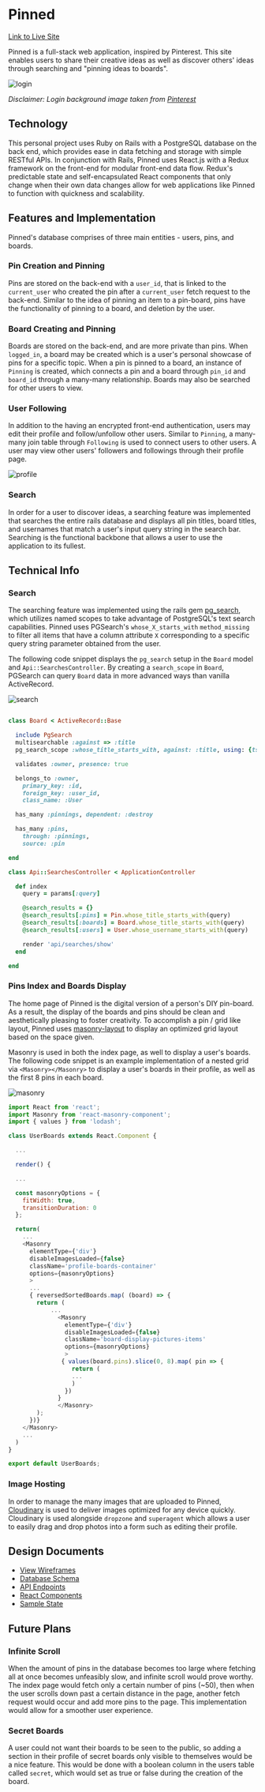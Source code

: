 # Pinned

[Link to Live Site](http://www.pinned.life)

Pinned is a full-stack web application, inspired by Pinterest. This site enables users to share their creative ideas as well as discover others' ideas through searching and "pinning ideas to boards".


![login](http://res.cloudinary.com/jaredtan/image/upload/v1501388859/Screen_Shot_2017-07-29_at_9.22.09_PM_j711de.png)

*Disclaimer: Login background image taken from [Pinterest](https://www.pinterest.com/)*

## Technology

This personal project uses Ruby on Rails with a PostgreSQL database on the back end, which provides ease in data fetching and storage with simple RESTful APIs. In conjunction with Rails, Pinned uses React.js with a Redux framework on the front-end for modular front-end data flow. Redux's predictable state and self-encapsulated React components that only change when their own data changes allow for web applications like Pinned to function with quickness and scalability.

## Features and Implementation

Pinned's database comprises of three main entities - users, pins, and boards.

### Pin Creation and Pinning

Pins are stored on the back-end with a `user_id`, that is linked to the `current_user` who created the pin after a `current_user` fetch request to the back-end. Similar to the idea of pinning an item to a pin-board, pins have the functionality of pinning to a board, and deletion by the user.

### Board Creating and Pinning

Boards are stored on the back-end, and are more private than pins. When `logged_in`, a board may be created which is a user's personal showcase of pins for a specific topic. When a pin is pinned to a board, an instance of `Pinning` is created, which connects a pin and a board through `pin_id` and `board_id` through a many-many relationship. Boards may also be searched for other users to view.

### User Following

In addition to the having an encrypted front-end authentication, users may edit their profile and follow/unfollow other users. Similar to `Pinning`, a many-many join table through `Following` is used to connect users to other users. A user may view other users' followers and followings through their profile page.

![profile](http://res.cloudinary.com/jaredtan/image/upload/v1501388831/Screen_Shot_2017-07-29_at_9.26.44_PM_aaor2l.png)
### Search

In order for a user to discover ideas, a searching feature was implemented that searches the entire rails database and displays all pin titles, board titles, and usernames that match a user's input query string in the search bar. Searching is the functional backbone that allows a user to use the application to its fullest.

## Technical Info

### Search
The searching feature was implemented using the rails gem [pg_search](https://github.com/Casecommons/pg_search), which utilizes named scopes to take advantage of PostgreSQL's text search capabilities. Pinned uses PGSearch's `whose_X_starts_with` `method_missing` to filter all items that have a column attribute `X` corresponding to a specific query string parameter obtained from the user.

The following code snippet displays the `pg_search` setup in the `Board` model and `Api::SearchesController`. By creating a `search_scope` in `Board`, PGSearch can query `Board` data in more advanced ways than vanilla ActiveRecord.  

![search](http://res.cloudinary.com/jaredtan/image/upload/v1501389538/Screen_Shot_2017-07-29_at_9.38.30_PM_i10auc.png)

```ruby

class Board < ActiveRecord::Base

  include PgSearch
  multisearchable :against => :title
  pg_search_scope :whose_title_starts_with, against: :title, using: {tsearch: {prefix: true} }

  validates :owner, presence: true

  belongs_to :owner,
    primary_key: :id,
    foreign_key: :user_id,
    class_name: :User

  has_many :pinnings, dependent: :destroy

  has_many :pins,
    through: :pinnings,
    source: :pin

end

class Api::SearchesController < ApplicationController

  def index
    query = params[:query]

    @search_results = {}
    @search_results[:pins] = Pin.whose_title_starts_with(query)
    @search_results[:boards] = Board.whose_title_starts_with(query)
    @search_results[:users] = User.whose_username_starts_with(query)

    render 'api/searches/show'
  end

end
```

### Pins Index and Boards Display
The home page of Pinned is the digital version of a person's DIY pin-board. As a result, the display of the boards and pins should be clean and aesthetically pleasing to foster creativity. To accomplish a pin / grid like layout, Pinned uses  [masonry-layout](https://www.npmjs.com/package/masonry-layout) to display an optimized grid layout based on the space given.

Masonry is used in both the index page, as well to display a user's boards. The following code snippet is an example implementation of a nested grid via `<Masonry></Masonry>` to display a user's boards in their profile, as well as the first 8 pins in each board.

![masonry](http://res.cloudinary.com/jaredtan/image/upload/v1501389717/Screen_Shot_2017-07-29_at_9.41.32_PM_yckicd.png)

```javascript
import React from 'react';
import Masonry from 'react-masonry-component';
import { values } from 'lodash';

class UserBoards extends React.Component {

  ...

  render() {

  ...

  const masonryOptions = {
    fitWidth: true,
    transitionDuration: 0
  };

  return(
    ...
    <Masonry
      elementType={'div'}
      disableImagesLoaded={false}
      className='profile-boards-container'
      options={masonryOptions}
      >
      ...
      { reversedSortedBoards.map( (board) => {
        return (
            ...
              <Masonry
                elementType={'div'}
                disableImagesLoaded={false}
                className='board-display-pictures-items'
                options={masonryOptions}
                >
               { values(board.pins).slice(0, 8).map( pin => {
                  return (
                  ...
                  )
                })
              }
              </Masonry>
        );
      })}
    </Masonry>
    ...
  )
}

export default UserBoards;
```


### Image Hosting
  In order to manage the many images that are uploaded to Pinned, [Cloudinary](http://cloudinary.com/) is used to deliver images optimized for any device quickly. Cloudinary is used alongside `dropzone` and `superagent` which allows a user to easily drag and drop photos into a form such as editing their profile.

## Design Documents

* [View Wireframes][views]
* [Database Schema][db_schema]
* [API Endpoints][api_endpoints]
* [React Components][component_hierarchy]
* [Sample State][sample-state]

[db_schema]: ./docs/schema.md
[views]: ./docs/views.md
[api_endpoints]: ./docs/api-endpoints.md
[component_hierarchy]: ./docs/component-hierarchy.md
[sample-state]: ./docs/sample-state.md


## Future Plans

### Infinite Scroll

When the amount of pins in the database becomes too large where fetching all at once becomes unfeasibly slow, and infinite scroll would prove worthy. The index page would fetch only a certain number of pins (~50), then when the user scrolls down past a certain distance in the page, another fetch request would occur and add more pins to the page. This implementation would allow for a smoother user experience.

### Secret Boards

A user could not want their boards to be seen to the public, so adding a section in their profile of secret boards only visible to themselves would be a nice feature. This would be done with a boolean column in the users table called `secret`, which would set as true or false during the creation of the board.
